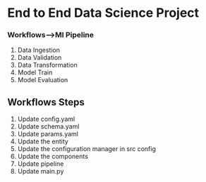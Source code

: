 # End to End Data Science Project

### Workflows-->Ml Pipeline

1. Data Ingestion
2. Data Validation
3. Data Transformation
4. Model Train
5. Model Evaluation

## Workflows Steps

1. Update config.yaml
2. Update schema.yaml
3. Update params.yaml
4. Update the entity
5. Update the configuration manager in src config
6. Update the components
7. Update pipeline
8. Update main.py
